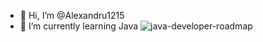 - 👋 Hi, I’m @Alexandru1215
- 🌱 I’m currently learning Java
![java-developer-roadmap](https://user-images.githubusercontent.com/110765328/186574433-cc7d2605-c2b5-419b-842a-ce50ce426c17.png)
